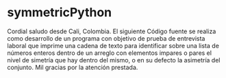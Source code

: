 # symmetricPython
Cordial saludo desde Cali, Colombia. El siguiente Código fuente se realiza como desarrollo de un programa con objetivo de prueba de entrevista laboral que imprime una cadena de texto para identificar sobre una lista de números enteros dentro de un arreglo con elementos impares o pares el nivel de simetría que hay dentro del mismo, o en su defecto la asimetría del conjunto. Mil gracias por la atención prestada.
